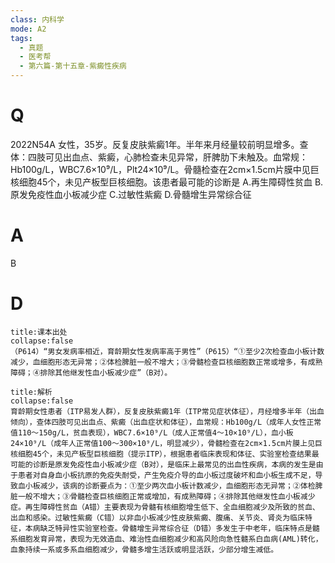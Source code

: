 ```yaml
---
class: 内科学
mode: A2
tags:
  - 真题
  - 医考帮
  - 第六篇-第十五章-紫癜性疾病
---
```


# Q
2022N54A 女性，35岁。反复皮肤紫癜1年。半年来月经量较前明显增多。查体：四肢可见出血点、紫癜，心肺检查未见异常，肝脾肋下未触及。血常规：Hb100g/L，WBC7.6×10⁹/L，Plt24×10⁹/L。骨髓检查在2cm×1.5cm片膜中见巨核细胞45个，未见产板型巨核细胞。该患者最可能的诊断是
A.再生障碍性贫血
B.原发免疫性血小板减少症
C.过敏性紫癜
D.骨髓增生异常综合征

# A
B
# D
```ad-note
title:课本出处
collapse:false
（P614）“男女发病率相近，育龄期女性发病率高于男性”（P615）“①至少2次检查血小板计数减少，血细胞形态无异常；②体检脾脏一般不增大；③骨髓检查巨核细胞数正常或增多，有成熟障碍；④排除其他继发性血小板减少症”（B对）。
```

```ad-summary
title:解析
collapse:false
育龄期女性患者（ITP易发人群），反复皮肤紫癜1年（ITP常见症状体征），月经增多半年（出血倾向），查体四肢可见出血点、紫癜（出血症状和体征），血常规：Hb100g/L（成年人女性正常值110～150g/L，贫血表现），WBC7.6×10⁹/L（成人正常值4～10×10⁹/L），血小板24×10⁹/L（成年人正常值100～300×10⁹/L，明显减少），骨髓检查在2cm×1.5cm片膜上见巨核细胞45个，未见产板型巨核细胞（提示ITP），根据患者临床表现和体征、实验室检查结果最可能的诊断是原发免疫性血小板减少症（B对），是临床上最常见的出血性疾病，本病的发生是由于患者对自身血小板抗原的免疫失耐受，产生免疫介导的血小板过度破坏和血小板生成不足，导致血小板减少，该病的诊断要点为：①至少两次血小板计数减少，血细胞形态无异常；②体检脾脏一般不增大；③骨髓检查巨核细胞正常或增加，有成熟障碍；④排除其他继发性血小板减少症。再生障碍性贫血（A错）主要表现为骨髓有核细胞增生低下、全血细胞减少及所致的贫血、出血和感染。过敏性紫癜（C错）以非血小板减少性皮肤紫癜、腹痛、关节炎、肾炎为临床特征，本病缺乏特异性实验室检查。骨髓增生异常综合征（D错）多发生于中老年，临床特点是髓系细胞发育异常，表现为无效造血、难治性血细胞减少和高风险向急性髓系白血病(AML)转化，血象持续一系或多系血细胞减少，骨髓多增生活跃或明显活跃，少部分增生减低。
```

